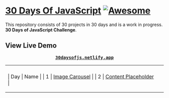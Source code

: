 # [30 Days Of JavaScript](30daysofjs.netlify.app) [![Awesome](https://awesome.re/badge.svg)](https://awesome.re)

This repository consists of 30 projects in 30 days and is a work in progress. <b>30 Days of JavaScript Challenge</b>.

## View Live Demo

<pre><center><a href="https://30daysofjs.netlify.app/"><b>30daysofjs.netlify.app</b></a></center></pre>

<table>
  <tr><th></th><th></th></tr>
  <tr><td>

| Day |                              Name                               |
| 1   |   [Image Carousel](https://moonlit-puppy-53d251.netlify.app/)   |
| 2   | [Content Placeholder](https://musical-boba-146ec0.netlify.app/) |

 </td><td>
     
 </td></tr></table>


